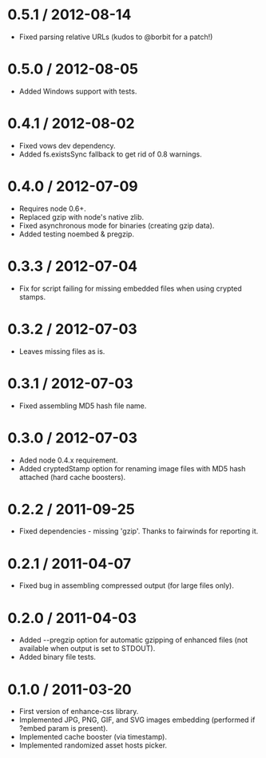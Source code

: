 0.5.1 / 2012-08-14
==================

 * Fixed parsing relative URLs (kudos to @borbit for a patch!)

0.5.0 / 2012-08-05
==================

 * Added Windows support with tests.

0.4.1 / 2012-08-02
==================

 * Fixed vows dev dependency.
 * Added fs.existsSync fallback to get rid of 0.8 warnings.

0.4.0 / 2012-07-09
==================

  * Requires node 0.6+.
  * Replaced gzip with node's native zlib.
  * Fixed asynchronous mode for binaries (creating gzip data).
  * Added testing noembed & pregzip.

0.3.3 / 2012-07-04
==================

  * Fix for script failing for missing embedded files when using crypted stamps.

0.3.2 / 2012-07-03
==================

  * Leaves missing files as is.

0.3.1 / 2012-07-03
==================

  * Fixed assembling MD5 hash file name.

0.3.0 / 2012-07-03
==================

  * Aded node 0.4.x requirement.
  * Added cryptedStamp option for renaming image files with MD5 hash attached (hard cache boosters).

0.2.2 / 2011-09-25
==================

  * Fixed dependencies - missing 'gzip'. Thanks to fairwinds for reporting it.

0.2.1 / 2011-04-07
==================

  * Fixed bug in assembling compressed output (for large files only).

0.2.0 / 2011-04-03
==================

  * Added --pregzip option for automatic gzipping of enhanced files (not available when output is set to STDOUT).
  * Added binary file tests.

0.1.0 / 2011-03-20
==================

  * First version of enhance-css library.
  * Implemented JPG, PNG, GIF, and SVG images embedding (performed if ?embed param is present).
  * Implemented cache booster (via timestamp).
  * Implemented randomized asset hosts picker.